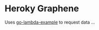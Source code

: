 # Heroky Graphene 

Uses [go-lambda-example](https://github.com/sbstjn/go-lambda-example) to request data …